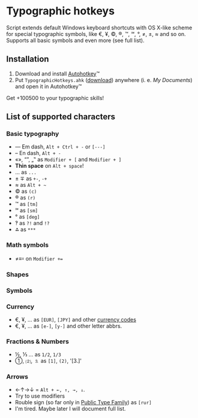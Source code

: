 # Typographic hotkeys

Script extends default Windows keyboard shortcuts with OS X-like scheme for special typographic symbols, like €, ¥, ©, ®, ™, ℠, °, ≠, ±, ≈ and so on. Supports all basic symbols and even more (see full list).

## Installation
1. Download and install <a href="http://www.autohotkey.com/">Autohotkey</a>™
2. Put `TypographicHotkeys.ahk` (<a href="http://dmitry-ivanov.me/playground/windows_typographic_hotkeys/TypographicHotkeys.ahk">download</a>) anywhere (i. e. _My Documents_) and open it in Autohotkey™

Get +100500 to your typographic skills!

## List of supported characters

### Basic typography
* — Em dash, `Alt + Ctrl + -` or `[---]`
* – En dash, `Alt + -`
* «», “”, „‟ as `Modifier + [` and `Modifier + ]`
* **Thin space** on `Alt + space`!
* … as `...`
* ± ∓ as `+-`, `-+`
* ≈ as `Alt + ~`
* © as `(c)`
* ® as `(r)`
* ™ as `[tm]`
* ℠ as `[sm]`
* ° as `[deg]`
* ‽ as `?!` and `!?`
* ⁂ as `***`

### Math symbols
* ≠≡꞊ on `Modifier += `

### Shapes

### Symbols

### Currency
* €, ¥, … as `[EUR]`, `[JPY]` and other <a href="http://en.wikipedia.org/wiki/Currency_code">currency codes</a>
* €, ¥, … as `[e-]`, `[y-]` and other letter abbrs.

### Fractions & Numbers
* ½, ⅓ … as `1/2`, `1/3`
* ①, ⑵, ⒊ as `[1]`, `(2)`, '[3.]'

### Arrows 
* ←↑→↓ = `Alt + ←, ↑, →, ↓`. 
* Try to use modifiers
* Rouble sign (so far only in <a href="http://www.paratype.com/public/">Public Type Family</a>) as `[rur]`
* I'm tired. Maybe later I will document full list.